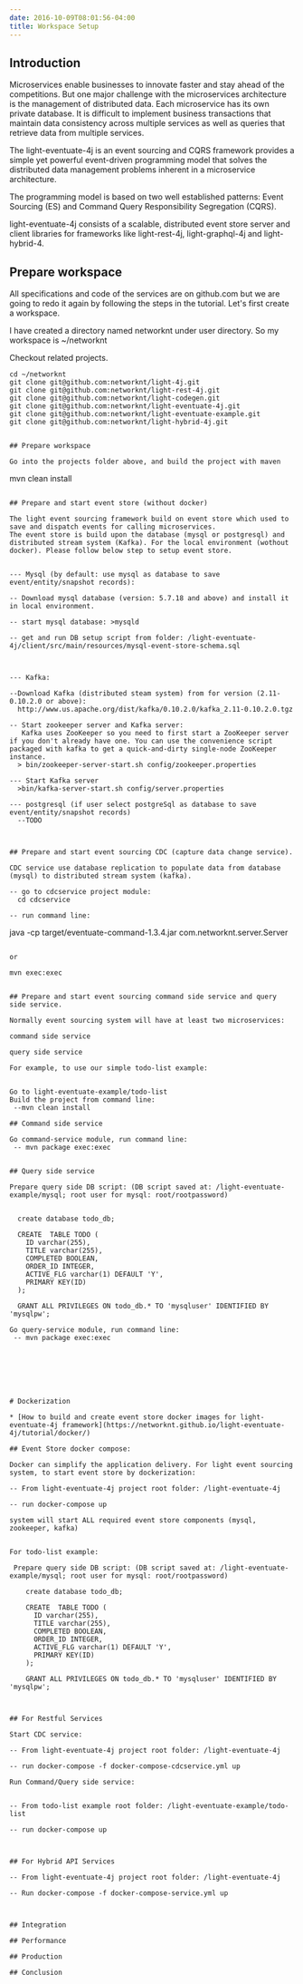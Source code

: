 ```yaml
---
date: 2016-10-09T08:01:56-04:00
title: Workspace Setup
---
```


## Introduction

Microservices enable businesses to innovate faster and stay ahead of the competitions.
But one major challenge with the microservices architecture is the management of
distributed data. Each microservice has its own private database. It is difficult to
implement business transactions that maintain data consistency across multiple services
as well as queries that retrieve data from multiple services.

The light-eventuate-4j is an event sourcing and CQRS framework provides a simple yet
powerful event-driven programming model that solves the distributed data management
problems inherent in a microservice architecture.

The programming model is based on two well established patterns: Event Sourcing (ES)
and Command Query Responsibility Segregation (CQRS).

light-eventuate-4j consists of a scalable, distributed event store server and client
libraries for frameworks like light-rest-4j, light-graphql-4j and light-hybrid-4.


## Prepare workspace

All specifications and code of the services are on github.com but we are going to
redo it again by following the steps in the tutorial. Let's first create a workspace.

I have created a directory named networknt under user directory. So my workspace is
~/networknt


Checkout related projects.

```
cd ~/networknt
git clone git@github.com:networknt/light-4j.git
git clone git@github.com:networknt/light-rest-4j.git
git clone git@github.com:networknt/light-codegen.git
git clone git@github.com:networknt/light-eventuate-4j.git
git clone git@github.com:networknt/light-eventuate-example.git
git clone git@github.com:networknt/light-hybrid-4j.git


## Prepare workspace

Go into the projects folder above, and build the project with maven

```
mvn clean install

```

## Prepare and start event store (without docker)

The light event sourcing framework build on event store which used to save and dispatch events for calling microservices.
The event store is build upon the database (mysql or postgresql) and distributed stream system (Kafka). For the local environment (wothout docker). Please follow below step to setup event store.


--- Mysql (by default: use mysql as database to save event/entity/snapshot records):

-- Download mysql database (version: 5.7.18 and above) and install it in local environment.

-- start mysql database: >mysqld

-- get and run DB setup script from folder: /light-eventuate-4j/client/src/main/resources/mysql-event-store-schema.sql



--- Kafka:

--Download Kafka (distributed steam system) from for version (2.11-0.10.2.0 or above):
  http://www.us.apache.org/dist/kafka/0.10.2.0/kafka_2.11-0.10.2.0.tgz

-- Start zookeeper server and Kafka server:
   Kafka uses ZooKeeper so you need to first start a ZooKeeper server if you don't already have one. You can use the convenience script packaged with kafka to get a quick-and-dirty single-node ZooKeeper instance.
  > bin/zookeeper-server-start.sh config/zookeeper.properties

--- Start Kafka server
  >bin/kafka-server-start.sh config/server.properties

--- postgresql (if user select postgreSql as database to save event/entity/snapshot records)
  --TODO



## Prepare and start event sourcing CDC (capture data change service).

CDC service use database replication to populate data from database (mysql) to distributed stream system (kafka).

-- go to cdcservice project module:
  cd cdcservice

-- run command line:
  ```
  java -cp target/eventuate-command-1.3.4.jar com.networknt.server.Server
  ```

  or

  mvn exec:exec


## Prepare and start event sourcing command side service and query side service.

Normally event sourcing system will have at least two microservices:

command side service

query side service

For example, to use our simple todo-list example:


 Go to light-eventuate-example/todo-list
 Build the project from command line:
   --mvn clean install

## Command side service

 Go command-service module, run command line:
   -- mvn package exec:exec


## Query side service

 Prepare query side DB script: (DB script saved at: /light-eventuate-example/mysql; root user for mysql: root/rootpassword)


    create database todo_db;

    CREATE  TABLE TODO (
      ID varchar(255),
      TITLE varchar(255),
      COMPLETED BOOLEAN,
      ORDER_ID INTEGER,
      ACTIVE_FLG varchar(1) DEFAULT 'Y',
      PRIMARY KEY(ID)
    );

    GRANT ALL PRIVILEGES ON todo_db.* TO 'mysqluser' IDENTIFIED BY 'mysqlpw';

 Go query-service module, run command line:
   -- mvn package exec:exec







# Dockerization

* [How to build and create event store docker images for light-eventuate-4j framework](https://networknt.github.io/light-eventuate-4j/tutorial/docker/)

## Event Store docker compose:

Docker can simplify the application delivery. For light event sourcing system, to start event store by dockerization:

  -- From light-eventuate-4j project root folder: /light-eventuate-4j

  -- run docker-compose up

 system will start ALL required event store components (mysql, zookeeper, kafka)


  For todo-list example:

   Prepare query side DB script: (DB script saved at: /light-eventuate-example/mysql; root user for mysql: root/rootpassword)

      create database todo_db;

      CREATE  TABLE TODO (
        ID varchar(255),
        TITLE varchar(255),
        COMPLETED BOOLEAN,
        ORDER_ID INTEGER,
        ACTIVE_FLG varchar(1) DEFAULT 'Y',
        PRIMARY KEY(ID)
      );

      GRANT ALL PRIVILEGES ON todo_db.* TO 'mysqluser' IDENTIFIED BY 'mysqlpw';



## For Restful Services

 Start CDC service:

  -- From light-eventuate-4j project root folder: /light-eventuate-4j

  -- run docker-compose -f docker-compose-cdcservice.yml up

 Run Command/Query side service:


  -- From todo-list example root folder: /light-eventuate-example/todo-list

  -- run docker-compose up



## For Hybrid API Services

  -- From light-eventuate-4j project root folder: /light-eventuate-4j

  -- Run docker-compose -f docker-compose-service.yml up



## Integration

## Performance

## Production

## Conclusion

